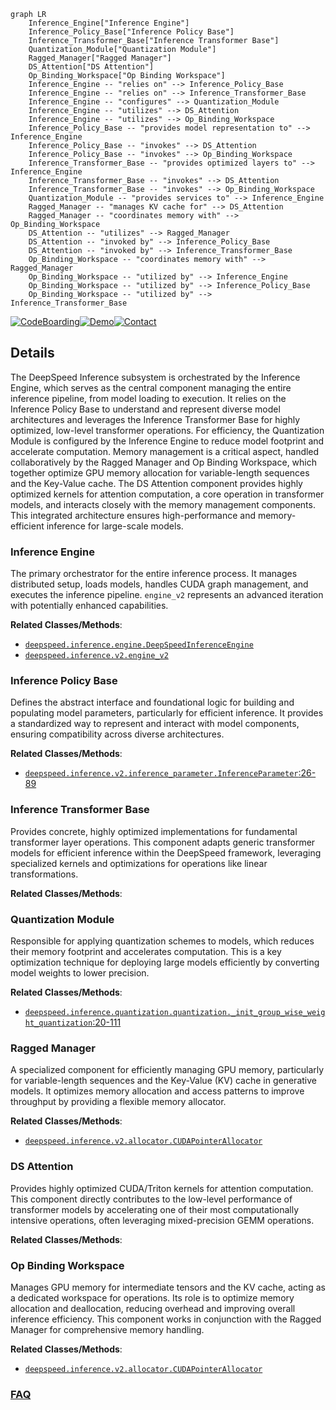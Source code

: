 ```mermaid
graph LR
    Inference_Engine["Inference Engine"]
    Inference_Policy_Base["Inference Policy Base"]
    Inference_Transformer_Base["Inference Transformer Base"]
    Quantization_Module["Quantization Module"]
    Ragged_Manager["Ragged Manager"]
    DS_Attention["DS Attention"]
    Op_Binding_Workspace["Op Binding Workspace"]
    Inference_Engine -- "relies on" --> Inference_Policy_Base
    Inference_Engine -- "relies on" --> Inference_Transformer_Base
    Inference_Engine -- "configures" --> Quantization_Module
    Inference_Engine -- "utilizes" --> DS_Attention
    Inference_Engine -- "utilizes" --> Op_Binding_Workspace
    Inference_Policy_Base -- "provides model representation to" --> Inference_Engine
    Inference_Policy_Base -- "invokes" --> DS_Attention
    Inference_Policy_Base -- "invokes" --> Op_Binding_Workspace
    Inference_Transformer_Base -- "provides optimized layers to" --> Inference_Engine
    Inference_Transformer_Base -- "invokes" --> DS_Attention
    Inference_Transformer_Base -- "invokes" --> Op_Binding_Workspace
    Quantization_Module -- "provides services to" --> Inference_Engine
    Ragged_Manager -- "manages KV cache for" --> DS_Attention
    Ragged_Manager -- "coordinates memory with" --> Op_Binding_Workspace
    DS_Attention -- "utilizes" --> Ragged_Manager
    DS_Attention -- "invoked by" --> Inference_Policy_Base
    DS_Attention -- "invoked by" --> Inference_Transformer_Base
    Op_Binding_Workspace -- "coordinates memory with" --> Ragged_Manager
    Op_Binding_Workspace -- "utilized by" --> Inference_Engine
    Op_Binding_Workspace -- "utilized by" --> Inference_Policy_Base
    Op_Binding_Workspace -- "utilized by" --> Inference_Transformer_Base
```

[![CodeBoarding](https://img.shields.io/badge/Generated%20by-CodeBoarding-9cf?style=flat-square)](https://github.com/CodeBoarding/GeneratedOnBoardings)[![Demo](https://img.shields.io/badge/Try%20our-Demo-blue?style=flat-square)](https://www.codeboarding.org/demo)[![Contact](https://img.shields.io/badge/Contact%20us%20-%20contact@codeboarding.org-lightgrey?style=flat-square)](mailto:contact@codeboarding.org)

## Details

The DeepSpeed Inference subsystem is orchestrated by the Inference Engine, which serves as the central component managing the entire inference pipeline, from model loading to execution. It relies on the Inference Policy Base to understand and represent diverse model architectures and leverages the Inference Transformer Base for highly optimized, low-level transformer operations. For efficiency, the Quantization Module is configured by the Inference Engine to reduce model footprint and accelerate computation. Memory management is a critical aspect, handled collaboratively by the Ragged Manager and Op Binding Workspace, which together optimize GPU memory allocation for variable-length sequences and the Key-Value cache. The DS Attention component provides highly optimized kernels for attention computation, a core operation in transformer models, and interacts closely with the memory management components. This integrated architecture ensures high-performance and memory-efficient inference for large-scale models.

### Inference Engine
The primary orchestrator for the entire inference process. It manages distributed setup, loads models, handles CUDA graph management, and executes the inference pipeline. `engine_v2` represents an advanced iteration with potentially enhanced capabilities.


**Related Classes/Methods**:

- <a href="https://github.com/deepspeedai/DeepSpeed/blob/master/deepspeed/inference/engine.py" target="_blank" rel="noopener noreferrer">`deepspeed.inference.engine.DeepSpeedInferenceEngine`</a>
- <a href="https://github.com/deepspeedai/DeepSpeed/blob/master/deepspeed/inference/v2/engine_v2.py" target="_blank" rel="noopener noreferrer">`deepspeed.inference.v2.engine_v2`</a>


### Inference Policy Base
Defines the abstract interface and foundational logic for building and populating model parameters, particularly for efficient inference. It provides a standardized way to represent and interact with model components, ensuring compatibility across diverse architectures.


**Related Classes/Methods**:

- <a href="https://github.com/deepspeedai/DeepSpeed/blob/master/deepspeed/inference/v2/inference_parameter.py#L26-L89" target="_blank" rel="noopener noreferrer">`deepspeed.inference.v2.inference_parameter.InferenceParameter`:26-89</a>


### Inference Transformer Base
Provides concrete, highly optimized implementations for fundamental transformer layer operations. This component adapts generic transformer models for efficient inference within the DeepSpeed framework, leveraging specialized kernels and optimizations for operations like linear transformations.


**Related Classes/Methods**:



### Quantization Module
Responsible for applying quantization schemes to models, which reduces their memory footprint and accelerates computation. This is a key optimization technique for deploying large models efficiently by converting model weights to lower precision.


**Related Classes/Methods**:

- <a href="https://github.com/deepspeedai/DeepSpeed/blob/master/deepspeed/inference/quantization/quantization.py#L20-L111" target="_blank" rel="noopener noreferrer">`deepspeed.inference.quantization.quantization._init_group_wise_weight_quantization`:20-111</a>


### Ragged Manager
A specialized component for efficiently managing GPU memory, particularly for variable-length sequences and the Key-Value (KV) cache in generative models. It optimizes memory allocation and access patterns to improve throughput by providing a flexible memory allocator.


**Related Classes/Methods**:

- <a href="https://github.com/deepspeedai/DeepSpeed/blob/master/deepspeed/inference/v2/allocator.py" target="_blank" rel="noopener noreferrer">`deepspeed.inference.v2.allocator.CUDAPointerAllocator`</a>


### DS Attention
Provides highly optimized CUDA/Triton kernels for attention computation. This component directly contributes to the low-level performance of transformer models by accelerating one of their most computationally intensive operations, often leveraging mixed-precision GEMM operations.


**Related Classes/Methods**:



### Op Binding Workspace
Manages GPU memory for intermediate tensors and the KV cache, acting as a dedicated workspace for operations. Its role is to optimize memory allocation and deallocation, reducing overhead and improving overall inference efficiency. This component works in conjunction with the Ragged Manager for comprehensive memory handling.


**Related Classes/Methods**:

- <a href="https://github.com/deepspeedai/DeepSpeed/blob/master/deepspeed/inference/v2/allocator.py" target="_blank" rel="noopener noreferrer">`deepspeed.inference.v2.allocator.CUDAPointerAllocator`</a>




### [FAQ](https://github.com/CodeBoarding/GeneratedOnBoardings/tree/main?tab=readme-ov-file#faq)